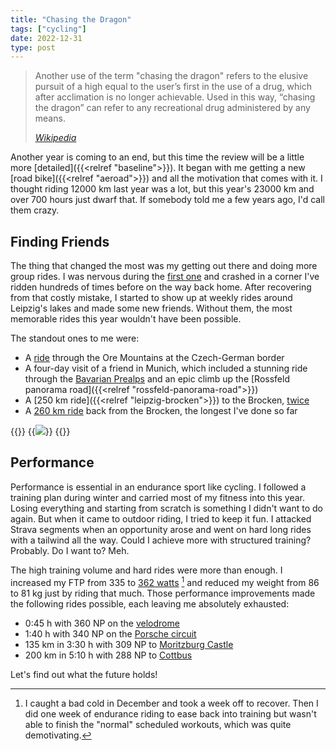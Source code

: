 ```yaml
---
title: "Chasing the Dragon"
tags: ["cycling"]
date: 2022-12-31
type: post
---
```

> Another use of the term "chasing the dragon" refers to the elusive pursuit of a high equal to the user’s first in the use of a drug, which after acclimation is no longer achievable. Used in this way, “chasing the dragon” can refer to any recreational drug administered by any means.
>
> <cite>[Wikipedia](https://en.wikipedia.org/wiki/Chasing_the_dragon)</cite>

Another year is coming to an end, but this time the review will be a little more [detailed]({{<relref "baseline">}}). It began with me getting a new [road bike]({{<relref "aeroad">}}) and all the motivation that comes with it. I thought riding 12000 km last year was a lot, but this year's 23000 km and over 700 hours just dwarf that. If somebody told me a few years ago, I'd call them crazy.

## Finding Friends
The thing that changed the most was my getting out there and doing more group rides. I was nervous during the [first one](https://www.strava.com/activities/7065053419) and crashed in a corner I've ridden hundreds of times before on the way back home. After recovering from that costly mistake, I started to show up at weekly rides around Leipzig's lakes and made some new friends. Without them, the most memorable rides this year wouldn't have been possible.

The standout ones to me were:

- A [ride](https://www.strava.com/activities/7593182003) through the Ore Mountains at the  Czech-German border
- A four-day visit of a friend in Munich, which included a stunning ride through the [Bavarian Prealps](https://www.strava.com/activities/7290927694) and an epic climb up the [Rossfeld panorama road]({{<relref "rossfeld-panorama-road">}})
- A [250 km ride]({{<relref "leipzig-brocken">}}) to the Brocken, [twice](https://www.strava.com/activities/7403550389)
- A [260 km ride](https://www.strava.com/activities/7560351593) back from the Brocken, the longest I've done so far

{{<escape>}}
  {{<image src="img/lake-walchen.jpg" caption="Lake Walchen, one of the deepest and largest alpine lakes in Germany">}}
{{</escape>}}

## Performance
Performance is essential in an endurance sport like cycling. I followed a training plan during winter and carried most of my fitness into this year. Losing everything and starting from scratch is something I didn't want to do again. But when it came to outdoor riding, I tried to keep it fun. I attacked Strava segments when an opportunity arose and went on hard long rides with a tailwind all the way. Could I achieve more with structured training? Probably. Do I want to? Meh.

The high training volume and hard rides were more than enough. I increased my FTP from 335 to [362 watts](https://www.strava.com/activities/8126583881) [^1] and reduced my weight from 86 to 81 kg just by riding that much. Those performance improvements made the following rides possible, each leaving me absolutely exhausted:

[^1]: I caught a bad cold in December and took a week off to recover. Then I did one week of endurance riding to ease back into training but wasn't able to finish the "normal" scheduled workouts, which was quite demotivating.

- 0:45 h with 360 NP on the [velodrome](https://www.strava.com/activities/7851082063)
- 1:40 h with 340 NP on the [Porsche circuit](https://www.strava.com/activities/7765341254)
- 135 km in 3:30 h with 309 NP to [Moritzburg Castle](https://www.strava.com/activities/7930747324)
- 200 km in 5:10 h with 288 NP to [Cottbus](https://www.strava.com/activities/8058129953)

Let's find out what the future holds!
